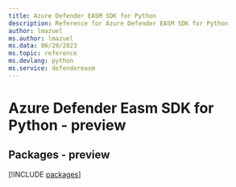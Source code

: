 ```yaml
---
title: Azure Defender EASM SDK for Python
description: Reference for Azure Defender EASM SDK for Python
author: lmazuel
ms.author: lmazuel
ms.data: 06/29/2023
ms.topic: reference
ms.devlang: python
ms.service: defendereasm
---
```

# Azure Defender Easm SDK for Python - preview
## Packages - preview
[!INCLUDE [packages](defender-easm-index.md)]